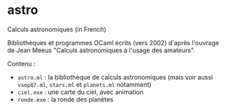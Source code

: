 # astro
Calculs astronomiques (in French)

Bibliothèques et programmes OCaml écrits (vers 2002) d'après l'ouvrage
de Jean Meeus "Calculs astronomiques à l'usage des amateurs".

Contenu :
* `astro.ml` : la bibliothèque de calculs astronomiques
  (mais voir aussi `vsop87.ml`, `stars.ml` et `planets.ml` notamment)
* `ciel.exe` : une carte du ciel, avec animation
* `ronde.exe` : la ronde des planètes
